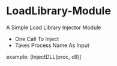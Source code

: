 # LoadLibrary-Module
A Simple Load Library Injector Module
- One Call To Inject
- Takes Process Name As Input


example: [InjectDLL(proc, dll)]
